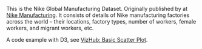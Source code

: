 This is the Nike Global Manufacturing Dataset. Originally published by at [Nike Manufacturing](http://manufacturingmap.nikeinc.com/#). It consists of details of Nike manufacturing factories across the world – their locations, factory types, number of workers, female workers, and migrant workers, etc.

A code example with D3, see [VizHub: Basic Scatter Plot](https://vizhub.com/siddhipa/e75567ad58d44564b91fa851ad9e6f3e?edit=files&file=index.html).